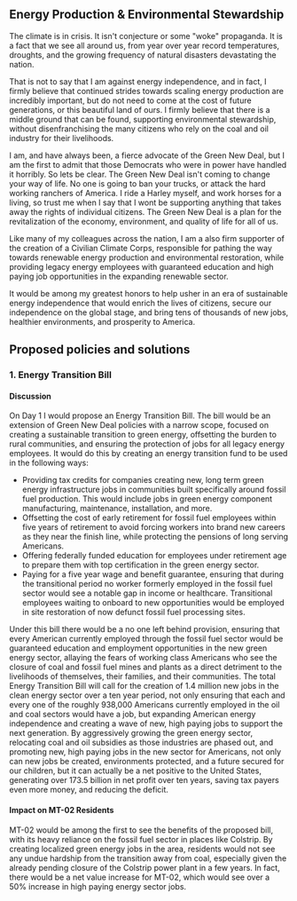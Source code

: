 ## Energy Production & Environmental Stewardship
The climate is in crisis. It isn't conjecture or some "woke" propaganda. It is a fact that we see all around us, from year over year record temperatures, droughts, and the growing frequency of natural disasters devastating the nation.

That is not to say that I am against energy independence, and in fact, I firmly believe that continued strides towards scaling energy production are incredibly important, but do not need to come at the cost of future generations, or this beautiful land of ours. I firmly believe that there is a middle ground that can be found, supporting environmental stewardship, without disenfranchising the many citizens who rely on the coal and oil industry for their livelihoods.

I am, and have always been, a fierce advocate of the Green New Deal, but I am the first to admit that those Democrats who were in power have handled it horribly. So lets be clear. The Green New Deal isn't coming to change your way of life. No one is going to ban your trucks, or attack the hard working ranchers of America. I ride a Harley myself, and work horses for a living, so trust me when I say that I wont be supporting anything that takes away the rights of individual citizens. The Green New Deal is a plan for the revitalization of the economy, environment, and quality of life for all of us.

Like many of my colleagues across the nation, I am a also firm supporter of the creation of a Civilian Climate Corps, responsible for pathing the way towards renewable energy production and environmental restoration, while providing legacy energy employees with guaranteed education and high paying job opportunities in the expanding renewable sector.

It would be among my greatest honors to help usher in an era of sustainable energy independence that would enrich the lives of citizens, secure our independence on the global stage, and bring tens of thousands of new jobs, healthier environments, and prosperity to America.

## Proposed policies and solutions

### 1. Energy Transition Bill
#### Discussion
On Day 1 I would propose an Energy Transition Bill. The bill would be an extension of Green New Deal policies with a narrow scope, focused on creating a sustainable transition to green energy, offsetting the burden to rural communities, and ensuring the protection of jobs for all legacy energy employees. It would do this by creating an energy transition fund to be used in the following ways:

* Providing tax credits for companies creating new, long term green energy infrastructure jobs in communities built specifically around fossil fuel production. This would include jobs in green energy component manufacturing, maintenance, installation, and more.
* Offsetting the cost of early retirement for fossil fuel employees within five years of retirement to avoid forcing workers into brand new careers as they near the finish line, while protecting the pensions of long serving Americans.
* Offering federally funded education for employees under retirement age to prepare them with top certification in the green energy sector.
* Paying for a five year wage and benefit guarantee, ensuring that during the transitional period no worker formerly employed in the fossil fuel sector would see a notable gap in income or healthcare. Transitional employees waiting to onboard to new opportunities would be employed in site restoration of now defunct fossil fuel processing sites.

Under this bill there would be a no one left behind provision, ensuring that every American currently employed through the fossil fuel sector would be guaranteed education and employment opportunities in the new green energy sector, allaying the fears of working class Americans who see the closure of coal and fossil fuel mines and plants as a direct detriment to the livelihoods of themselves, their families, and their communities. The total Energy Transition Bill will call for the creation of 1.4 million new jobs in the clean energy sector over a ten year period, not only ensuring that each and every one of the roughly 938,000 Americans currently employed in the oil and coal sectors would have a job, but expanding American energy independence and creating a wave of new, high paying jobs to support the next generation. By aggressively growing the green energy sector, relocating coal and oil subsidies as those industries are phased out, and promoting new, high paying jobs in the new sector for Americans, not only can new jobs be created, environments protected, and a future secured for our children, but it can actually be a net positive to the United States, generating over 173.5 billion in net profit over ten years, saving tax payers even more money, and reducing the deficit.

#### Impact on MT-02 Residents
MT-02 would be among the first to see the benefits of the proposed bill, with its heavy reliance on the fossil fuel sector in places like Colstrip. By creating localized green energy jobs in the area, residents would not see any undue hardship from the transition away from coal, especially given the already pending closure of the Colstrip power plant in a few years. In fact, there would be a net value increase for MT-02, which would see over a 50% increase in high paying energy sector jobs.
